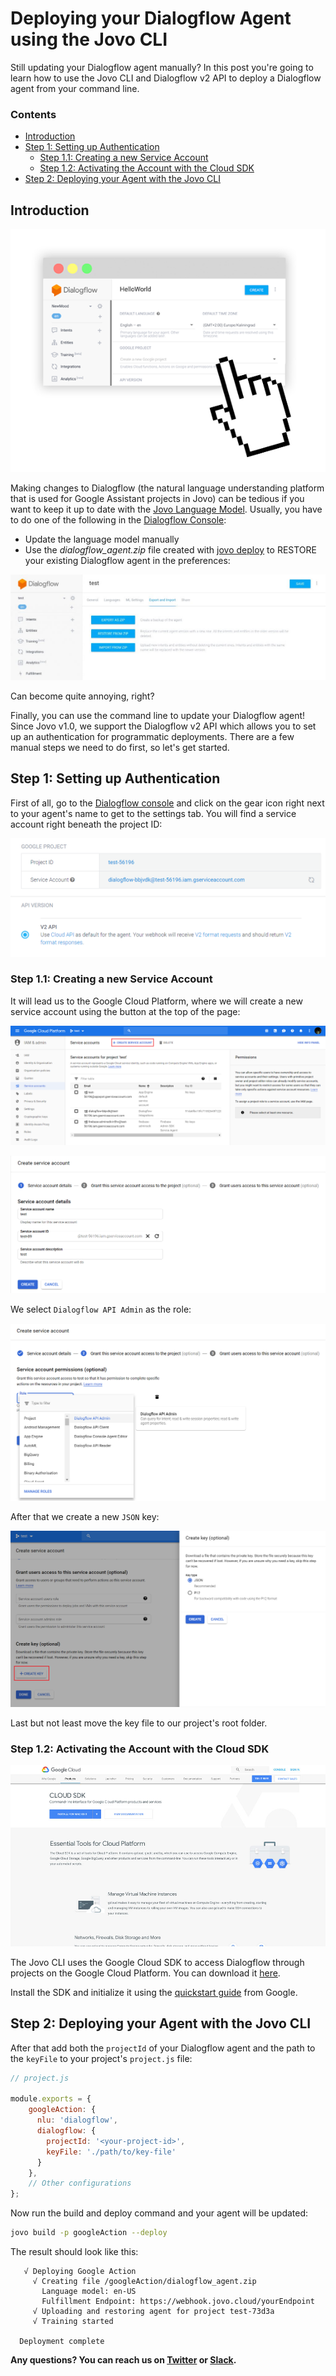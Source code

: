 # Deploying your Dialogflow Agent using the Jovo CLI

Still updating your Dialogflow agent manually? In this post you're going to learn how to use the Jovo CLI and Dialogflow v2 API to deploy a Dialogflow agent from your command line.

### Contents

* [Introduction](#introduction)
* [Step 1: Setting up Authentication](#step-1:-setting-up-authentication)
  * [Step 1.1: Creating a new Service Account](#step-11:-creating-a-new-service-account)
  * [Step 1.2: Activating the Account with the Cloud SDK](#step-2:-activating-the-account-with-the-cloud-sdk)
* [Step 2: Deploying your Agent with the Jovo CLI](#step-2:-deploying-your-agent-with-the-jovo-cli)

## Introduction

![](./img/dialogflow-window2-1.png)
 
Making changes to Dialogflow (the natural language understanding platform that is used for Google Assistant projects in Jovo) can be tedious if you want to keep it up to date with the [Jovo Language Model](https://www.jovo.tech/framework/docs/model). Usually, you have to do one of the following in the [Dialogflow Console](https://console.dialogflow.com/):

* Update the language model manually
* Use the _dialogflow_agent.zip_ file created with [jovo deploy](https://www.jovo.tech/framework/docs/cli#jovo-deploy) to RESTORE your existing Dialogflow agent in the preferences:


![](./img/dialogflow-restore-1024x343.jpg)

Can become quite annoying, right?

Finally, you can use the command line to update your Dialogflow agent! Since Jovo v1.0, we support the Dialogflow v2 API which allows you to set up an authentication for programmatic deployments. There are a few manual steps we need to do first, so let's get started.

## Step 1: Setting up Authentication

First of all, go to the [Dialogflow console](https://console.dialogflow.com/api-client/) and click on the gear icon right next to your agent's name to get to the settings tab. You will find a service account right beneath the project ID: 

![Dialogflow Service Account](./img/dialogflow_agent_service_account.png)

### Step 1.1: Creating a new Service Account

It will lead us to the Google Cloud Platform, where we will create a new service account using the button at the top of the page:

![Google Cloud IAM](./img/google_cloud_platform_IAM_landing.png)

![Google Cloud IAM New Account](img/google_cloud_platform_IAM_newAccount.png)

We select `Dialogflow API Admin` as the role:

![Google Cloud IAM Role](img/google_cloud_platform_IAM_role.png)

After that we create a new `JSON` key:

![Google Cloud IAM Key](img/google_cloud_platform_IAM_key.png)

Last but not least move the key file to our project's root folder.

### Step 1.2: Activating the Account with the Cloud SDK

![](./img/google-cloud-sdk.jpg)

The Jovo CLI uses the Google Cloud SDK to access Dialogflow through projects on the Google Cloud Platform. You can download it [here](https://cloud.google.com/sdk/docs/).

Install the SDK and initialize it using the [quickstart guide](https://cloud.google.com/sdk/docs/quickstarts) from Google.

## Step 2: Deploying your Agent with the Jovo CLI


After that add both the `projectId` of your Dialogflow agent and the path to the `keyFile` to your project's `project.js` file:

```js
// project.js

module.exports = {
    googleAction: {
      nlu: 'dialogflow',
      dialogflow: {
        projectId: '<your-project-id>',
        keyFile: './path/to/key-file'
      }
    },
    // Other configurations
};
```

Now run the build and deploy command and your agent will be updated:

```sh
jovo build -p googleAction --deploy
```

The result should look like this:

```text
   √ Deploying Google Action
     √ Creating file /googleAction/dialogflow_agent.zip
       Language model: en-US
       Fulfillment Endpoint: https://webhook.jovo.cloud/yourEndpoint
     √ Uploading and restoring agent for project test-73d3a
     √ Training started

  Deployment complete
```

**Any questions? You can reach us on [Twitter](https://twitter.com/jovotech) or [Slack](https://www.jovo.tech/slack).**

<!--[metadata]: { "description": "Learn how to deploy a Dialogflow agent from the command line with the Jovo CLI", "author": "kaan-kilic", "tags": "Google Assistant, Dialogflow, Deployment", "og-image": "https://www.jovo.tech/blog/wp-content/uploads/2018/03/deploy-dialogflow-agent-1.jpg" }-->
